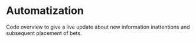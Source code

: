 # Automatization

Code overview to give a live update about new information inattentions and subsequent placement of bets.